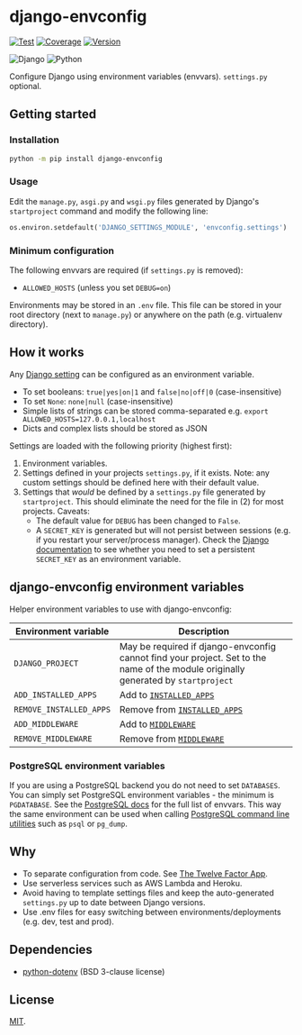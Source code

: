 # django-envconfig

[![Test](https://github.com/ely-as/django-envconfig/actions/workflows/test.yml/badge.svg?branch=main)](https://github.com/ely-as/django-envconfig/actions/workflows/test.yml)
[![Coverage](https://cov.ely.as/github/ely-as/django-envconfig/main/badge.svg)](https://cov.ely.as/github/ely-as/django-envconfig/main/latest/)
[![Version](https://img.shields.io/pypi/v/django-envconfig)](https://pypi.org/project/django-envconfig/)

![Django](https://img.shields.io/pypi/djversions/django-envconfig)
![Python](https://img.shields.io/pypi/pyversions/django-envconfig)

Configure Django using environment variables (envvars). `settings.py` optional.

## Getting started

### Installation
```sh
python -m pip install django-envconfig
```

### Usage
Edit the `manage.py`, `asgi.py` and `wsgi.py` files generated by Django's
`startproject` command and modify the following line:
```py
os.environ.setdefault('DJANGO_SETTINGS_MODULE', 'envconfig.settings')
```

### Minimum configuration
The following envvars are required (if `settings.py` is removed):
- `ALLOWED_HOSTS` (unless you set `DEBUG=on`)

Environments may be stored in an `.env` file. This file can be stored in your
root directory (next to `manage.py`) or anywhere on the path (e.g. virtualenv
directory).

## How it works

Any [Django setting](https://docs.djangoproject.com/en/3.2/ref/settings/) can
be configured as an environment variable.
- To set booleans: `true|yes|on|1` and `false|no|off|0` (case-insensitive)
- To set `None`: `none|null` (case-insensitive)
- Simple lists of strings can be stored comma-separated e.g. `export ALLOWED_HOSTS=127.0.0.1,localhost`
- Dicts and complex lists should be stored as JSON

Settings are loaded with the following priority (highest first):
1. Environment variables.
2. Settings defined in your projects `settings.py`, if it exists. Note: any
   custom settings should be defined here with their default value.
3. Settings that *would* be defined by a `settings.py` file generated by
   `startproject`. This should eliminate the need for the file in (2) for most
   projects. Caveats:
   - The default value for `DEBUG` has been changed to `False`.
   - A `SECRET_KEY` is generated but will not persist between sessions (e.g.
     if you restart your server/process manager). Check the
     [Django documentation](https://docs.djangoproject.com/en/dev/ref/settings/#secret-key)
     to see whether you need to set a persistent `SECRET_KEY` as an
     environment variable.

## django-envconfig environment variables

Helper environment variables to use with django-envconfig:

| Environment variable | Description |
| --- | --- |
| `DJANGO_PROJECT` | May be required if django-envconfig cannot find your project. Set to the name of the module originally generated by `startproject` |
| `ADD_INSTALLED_APPS` | Add to [`INSTALLED_APPS`](https://docs.djangoproject.com/en/dev/ref/settings/#installed-apps) |
| `REMOVE_INSTALLED_APPS` | Remove from [`INSTALLED_APPS`](https://docs.djangoproject.com/en/dev/ref/settings/#installed-apps) |
| `ADD_MIDDLEWARE` | Add to [`MIDDLEWARE`](https://docs.djangoproject.com/en/dev/topics/http/middleware/#activating-middleware) |
| `REMOVE_MIDDLEWARE` | Remove from [`MIDDLEWARE`](https://docs.djangoproject.com/en/dev/topics/http/middleware/#activating-middleware) |

### PostgreSQL environment variables

If you are using a PostgreSQL backend you do not need to set `DATABASES`. You
can simply set PostgreSQL environment variables - the minimum is `PGDATABASE`.
See the
[PostgreSQL docs](https://www.postgresql.org/docs/current/libpq-envars.html)
for the full list of envvars. This way the same environment can be used when
calling
[PostgreSQL command line utilities](https://www.postgresql.org/docs/current/reference-client.html)
such as `psql` or `pg_dump`.

## Why

- To separate configuration from code. See
  [The Twelve Factor App](https://12factor.net/).
- Use serverless services such as AWS Lambda and Heroku.
- Avoid having to template settings files and keep the auto-generated
  `settings.py` up to date between Django versions.
- Use .env files for easy switching between environments/deployments
  (e.g. dev, test and prod).

## Dependencies

- [python-dotenv](https://github.com/theskumar/python-dotenv) (BSD 3-clause license)

## License

[MIT](https://github.com/ely-as/django-envconfig/blob/main/LICENSE).
